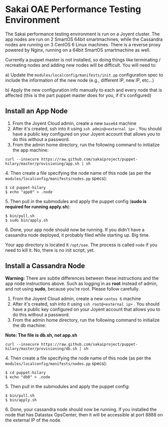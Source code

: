 # Sakai OAE Performance Testing Environment

The Sakai performance testing environment is run on a Joyent cluster. The app nodes are run on 2 SmartOS 64bit smartmachines, while the Cassandra nodes are running on 3 CentOS 6 Linux machines. There is a reverse proxy powered by Nginx, running on a 64bit SmartOS smartmachine as well.

Currently a puppet master is not installed, so doing things like terminating / recreating nodes and adding new nodes will be difficult. You will need to:

a) Update the `modules/localconfig/manifests/init.pp` configuration spec to include the information of the new node (e.g., different IP, new IP, etc...)

b) Apply the new configuration info manually to each and every node that is affected (this is the part puppet master does for you, if it's configured)

## Install an App Node

1. From the Joyent Cloud admin, create a new `base64` machine
2. After it's created, ssh into it using `ssh admin@<external ip>` . You should have a public key configured on your Joyent account that allows you to do this without a password.
3. From the admin home directory, run the following command to initialize the app machine:

`curl --insecure https://raw.github.com/sakaiproject/puppet-hilary/master/provisioning/app.sh | sh`

4\. Then create a file specifying the node name of this node (as per the `modules/localconfig/manifests/nodes.pp` specs): 

``` 
$ cd puppet-hilary
$ echo "app0" > .node
```

5\. Then pull in the submodules and apply the puppet config (**sudo is required for running apply.sh**):

```
$ bin/pull.sh
$ sudo bin/apply.sh
```

6\. Done, your app node should now be running. If you didn't have a cassandra node deployed, it probably filed while starting up. Big time.

Your app directory is located it `/opt/oae`. The process is called `node` if you need to kill it. No, there is no init script, yet.

## Install a Cassandra Node

**Warning:** There are subtle differences between these instructions and the app node instructions above. Such as logging in as **root** instead of admin, and not using **sudo**, because you're root. Please follow carefully.

1. From the Joyent Cloud admin, create a new `centos 6` machine
2. After it's created, ssh into it using `ssh root@<external ip>` . You should have a public key configured on your Joyent account that allows you to do this without a password.
3. From the admin home directory, run the following command to initialize the db machine:

**Note: The file is db.sh, not app.sh**

`curl --insecure https://raw.github.com/sakaiproject/puppet-hilary/master/provisioning/db.sh | sh`

4\. Then create a file specifying the node name of this node (as per the `modules/localconfig/manifests/nodes.pp` specs): 

``` 
$ cd puppet-hilary
$ echo "db0" > .node
```

5\. Then pull in the submodules and apply the puppet config:

```
$ bin/pull.sh
$ bin/apply.sh
```

6\. Done, your cassandra node should now be running. If you installed the node that has Datastax OpsCenter, then it will be accessible at port 8888 on the external IP of the node.
